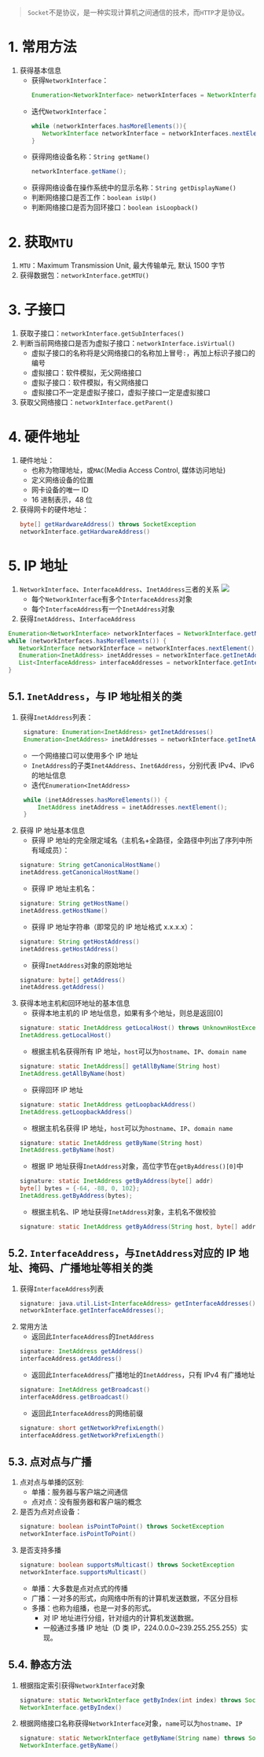 > `Socket`不是协议，是一种实现计算机之间通信的技术，而`HTTP`才是协议。

# 1. 常用方法

1. 获得基本信息
   - 获得`NetworkInterface`：
     ```java
     Enumeration<NetworkInterface> networkInterfaces = NetworkInterface.getNetworkInterfaces();
     ```
   - 迭代`NetworkInterface`：
     ```java
     while (networkInterfaces.hasMoreElements()){
        NetworkInterface networkInterface = networkInterfaces.nextElement();
     }
     ```
   - 获得网络设备名称：`String getName()`
     ```java
     networkInterface.getName();
     ```
   - 获得网络设备在操作系统中的显示名称：`String getDisplayName()`
   - 判断网络接口是否工作：`boolean isUp()`
   - 判断网络接口是否为回环接口：`boolean isLoopback()`

# 2. 获取`MTU`

1. `MTU`：Maximum Transmission Unit, 最大传输单元, 默认 1500 字节
2. 获得数据包：`networkInterface.getMTU()`

# 3. 子接口

1. 获取子接口：`networkInterface.getSubInterfaces()`
2. 判断当前网络接口是否为虚拟子接口：`networkInterface.isVirtual()`
   - 虚拟子接口的名称将是父网络接口的名称加上冒号`:`，再加上标识子接口的编号
   - 虚拟接口：软件模拟，无父网络接口
   - 虚拟子接口：软件模拟，有父网络接口
   - 虚拟接口不一定是虚拟子接口，虚拟子接口一定是虚拟接口
3. 获取父网络接口：`networkInterface.getParent()`

# 4. 硬件地址

1. 硬件地址：
   - 也称为物理地址，或`MAC`(Media Access Control, 媒体访问地址)
   - 定义网络设备的位置
   - 网卡设备的唯一 ID
   - 16 进制表示，48 位
2. 获得网卡的硬件地址：
   ```java
   byte[] getHardwareAddress() throws SocketException
   networkInterface.getHardwareAddress()
   ```

# 5. IP 地址

1. `NetworkInterface`、`InterfaceAddress`、`InetAddress`三者的关系
   ![](./images/Networkinterface/三者关系.jpg)
   - 每个`NetworkInterface`有多个`InterfaceAddress`对象
   - 每个`InterfaceAddress`有一个`InetAddress`对象
2. 获得`InetAddress`、`InterfaceAddress`

```java
Enumeration<NetworkInterface> networkInterfaces = NetworkInterface.getNetworkInterfaces();
while (networkInterfaces.hasMoreElements()) {
   NetworkInterface networkInterface = networkInterfaces.nextElement();
   Enumeration<InetAddress> inetAddresses = networkInterface.getInetAddresses();
   List<InterfaceAddress> interfaceAddresses = networkInterface.getInterfaceAddresses();
}
```

## 5.1. `InetAddress`，与 IP 地址相关的类

1. 获得`InetAddress`列表：
   ```java
    signature: Enumeration<InetAddress> getInetAddresses()
    Enumeration<InetAddress> inetAddresses = networkInterface.getInetAddresses();
   ```
   - 一个网络接口可以使用多个 IP 地址
   - `InetAddress`的子类`Inet4Address`、`Inet6Address`，分别代表 IPv4、IPv6 的地址信息
   - 迭代`Enumeration<InetAddress>`
   ```java
    while (inetAddresses.hasMoreElements()) {
        InetAddress inetAddress = inetAddresses.nextElement();
    }
   ```
2. 获得 IP 地址基本信息
   - 获得 IP 地址的完全限定域名（主机名+全路径，全路径中列出了序列中所有域成员）：
   ```java
   signature: String getCanonicalHostName()
   inetAddress.getCanonicalHostName()
   ```
   - 获得 IP 地址主机名：
   ```java
   signature: String getHostName()
   inetAddress.getHostName()
   ```
   - 获得 IP 地址字符串（即常见的 IP 地址格式 x.x.x.x）：
   ```java
   signature: String getHostAddress()
   inetAddress.getHostAddress()
   ```
   - 获得`InetAddress`对象的原始地址
   ```java
   signature: byte[] getAddress()
   inetAddress.getAddress()
   ```
3. 获得本地主机和回环地址的基本信息
   - 获得本地主机的 IP 地址信息，如果有多个地址，则总是返回[0]
   ```java
   signature: static InetAddress getLocalHost() throws UnknownHostException
   InetAddress.getLocalHost()
   ```
   - 根据主机名获得所有 IP 地址，`host`可以为`hostname`、`IP`、`domain name`
   ```java
   signature: static InetAddress[] getAllByName(String host)
   InetAddress.getAllByName(host)
   ```
   - 获得回环 IP 地址
   ```java
   signature: static InetAddress getLoopbackAddress()
   InetAddress.getLoopbackAddress()
   ```
   - 根据主机名获得 IP 地址，`host`可以为`hostname`、`IP`、`domain name`
   ```java
   signature: static InetAddress getByName(String host)
   InetAddress.getByName(host)
   ```
   - 根据 IP 地址获得`InetAddress`对象，高位字节在`getByAddress()[0]`中
   ```java
   signature: static InetAddress getByAddress(byte[] addr)
   byte[] bytes = {-64, -88, 0, 102};
   InetAddress.getByAddress(bytes);
   ```
   - 根据主机名、IP 地址获得`InetAddress`对象，主机名不做校验
   ```java
   signature: static InetAddress getByAddress(String host, byte[] addr) throws UnknownHostException
   ```

## 5.2. `InterfaceAddress`，与`InetAddress`对应的 IP 地址、掩码、广播地址等相关的类

1. 获得`InterfaceAddress`列表
   ```java
   signature: java.util.List<InterfaceAddress> getInterfaceAddresses()
   networkInterface.getInterfaceAddresses();
   ```
2. 常用方法
   - 返回此`InterfaceAddress`的`InetAddress`
   ```java
   signature: InetAddress getAddress()
   interfaceAddress.getAddress()
   ```
   - 返回此`InterfaceAddress`广播地址的`InetAddress`，只有 IPv4 有广播地址
   ```java
   signature: InetAddress getBroadcast()
   interfaceAddress.getBroadcast()
   ```
   - 返回此`InterfaceAddress`的网络前缀
   ```java
   signature: short getNetworkPrefixLength()
   interfaceAddress.getNetworkPrefixLength()
   ```

## 5.3. 点对点与广播

1. 点对点与单播的区别:
   - 单播：服务器与客户端之间通信
   - 点对点：没有服务器和客户端的概念
2. 是否为点对点设备：
   ```java
   signature: boolean isPointToPoint() throws SocketException
   networkInterface.isPointToPoint()
   ```
3. 是否支持多播
   ```java
   signature: boolean supportsMulticast() throws SocketException
   networkInterface.supportsMulticast()
   ```
   - 单播：大多数是点对点式的传播
   - 广播：一对多的形式，向网络中所有的计算机发送数据，不区分目标
   - 多播：也称为组播，也是一对多的形式。
     - 对 IP 地址进行分组，针对组内的计算机发送数据。
     - 一般通过多播 IP 地址（D 类 IP，224.0.0.0~239.255.255.255）实现。

## 5.4. 静态方法

1. 根据指定索引获得`NetworkInterface`对象
   ```java
   signature: static NetworkInterface getByIndex(int index) throws SocketException
   NetworkInterface.getByIndex()
   ```
2. 根据网络接口名称获得`NetworkInterface`对象，`name`可以为`hostname`、`IP`
   ```java
   signature: static NetworkInterface getByName(String name) throws SocketException
   NetworkInterface.getByName()
   ```
